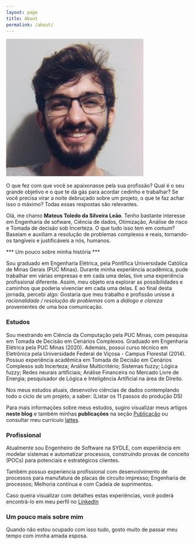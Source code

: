 ```yaml
---
layout: page
title: About
permalink: /about/
---
```


![Eu](assets/img/posts/eu-face.jpg)

O que fez com que você se apaixonasse pela sua profissão? Qual é o seu grande objetivo e o que te dá gás para acordar cedinho e trabalhar? Se você precisa virar a noite debruçado sobre um projeto, o que te faz achar isso o máximo? Todas essas respostas são relevantes.

Olá, me chamo **Mateus Toledo da Silveira Leão**. Tenho bastante interesse em Engenharia de sofware, Ciência de dados, Otimização, Análise de risco e Tomada de decisão sob Incerteza. O que tudo isso tem em _comum_? Baseiam e auxiliam a resolução de problemas complexos e reais, tornando-os tangíveis e justificáveis a nós, humanos.

*** Um pouco sobre minha história ***

Sou graduado em Engenharia Elétrica, pela Pontífica Universidade Católica de Minas Gerais (PUC Minas). Durante minha experiência acadêmica, pude trabalhar em várias empresas e em cada uma delas, tive uma experiência profissional diferente. Assim, meu objeto era explorar as possibilidades e caminhos que poderia vivenciar em cada uma delas. E ao final desta jornada, percebi algo: Gostaria que meu trabalho e profissão unisse a _racionalidade / resolução de problemas_ com a  _diálogo e clareza_ provenientes de uma boa comunicação. 

### Estudos ###

Sou mestrando em Ciência da Computação pela PUC Minas, com pesquisa em Tomada de Decisão em Cenários Complexos. Graduado em Engenharia Elétrica pela PUC Minas (2020). Ademais, possui curso técnico em Eletrônica pela Universidade Federal de Viçosa - Campus Florestal (2014). Possuo experiência acadêmica em Tomada de Decisão em Cenários Complexos sob Incerteza; Análise Multicritério; Sistemas fuzzy; Lógica fuzzy; Redes neurais artificiais; Análise Financeira no Mercado Livre de Energia; pesquisador de Lógica e Inteligência Artificial na área de Direito.

Nos meus estudos atuais, desenvolvo ciências de dados contemplando todo o ciclo de um projeto, a saber: (Listar os 11 passos do produção DS) 

Para mais informações sobre meus estudos, sugiro visualizar meus artigos **neste blog** e também minhas **publicações** na seção [Publicação](contact.md) ou consultar meu currículo [lattes](http://lattes.cnpq.br/7074412545424793).

### Profissional ###

Atualmente sou Engenheiro de Software na SYDLE, com experiência em modelar sistemas e automatizar processos, construindo provas de conceito (POCs) para potenciais e estratégicos clientes.

Também possuo experiencia profissional com desenvolvimento de processos para manufatura de placas de circuito impresso; Engenharia de processos; Melhoria contínua e com Cadeia de suprimentos. 

Caso queira visualizar com detalhes estas experiências, você poderá encontrá-lo em meu perfil no [LinkedIn](https://www.linkedin.com/in/mateus-toledo-da-silveira-leao/)

### Um pouco mais sobre mim ###

Quando não estou ocupado com isso tudo, gosto muito de passar meu tempo com imnha amada esposa.